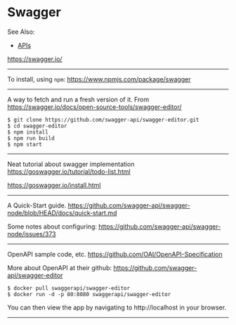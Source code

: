# Swagger

See Also:

 - [APIs](APIs.md)

https://swagger.io/

---

To install, using `npm`:
https://www.npmjs.com/package/swagger

---

A way to fetch and run a fresh version of it.
From https://swagger.io/docs/open-source-tools/swagger-editor/

    $ git clone https://github.com/swagger-api/swagger-editor.git
    $ cd swagger-editor
    $ npm install
    $ npm run build
    $ npm start

---

Neat tutorial about swagger implementation
https://goswagger.io/tutorial/todo-list.html

https://goswagger.io/install.html

---

A Quick-Start guide.
https://github.com/swagger-api/swagger-node/blob/HEAD/docs/quick-start.md

Some notes about configuring:
https://github.com/swagger-api/swagger-node/issues/373

---

OpenAPI sample code, etc.
https://github.com/OAI/OpenAPI-Specification

More about OpenAPI at their github:
https://github.com/swagger-api/swagger-editor

    $ docker pull swaggerapi/swagger-editor
    $ docker run -d -p 80:8080 swaggerapi/swagger-editor

You can then view the app by navigating to http://localhost in your browser.

---
